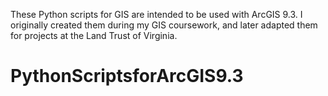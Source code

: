 These Python scripts for GIS are intended to be used with ArcGIS 9.3. 
I originally created them during my GIS coursework, and later adapted them
for projects at the Land Trust of Virginia. 
# PythonScriptsforArcGIS9.3
